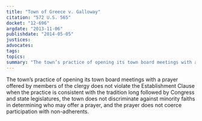 ```yaml
---
title: "Town of Greece v. Galloway"
citation: "572 U.S. 565"
docket: "12-696"
argdate: "2013-11-06"
publishdate: "2014-05-05"
justices:
advocates:
tags:
topics:
summary: "The town’s practice of opening its town board meetings with a prayer offered by members of the clergy does not violate the Establishment Clause when the practice is consistent with the tradition long followed by Congress and state legislatures, the town does not discriminate against minority faiths in determining who may offer a prayer, and the prayer does not coerce participation with non-adherents."
---
```

The town’s practice of opening its town board meetings with a prayer offered by members of the clergy does not violate the Establishment Clause when the practice is consistent with the tradition long followed by Congress and state legislatures, the town does not discriminate against minority faiths in determining who may offer a prayer, and the prayer does not coerce participation with non-adherents.

